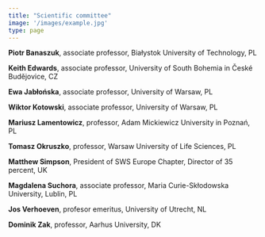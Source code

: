 ```yaml
---
title: "Scientific committee"
image: '/images/example.jpg'
type: page
---
```

**Piotr Banaszuk**, associate professor, Białystok University of Technology, PL 

**Keith Edwards**, associate professor, University of South Bohemia in České Budějovice, CZ 

**Ewa Jabłońska**, associate professor, University of Warsaw, PL

**Wiktor Kotowski**, associate professor, University of Warsaw, PL

**Mariusz Lamentowicz**, professor, Adam Mickiewicz University in Poznań, PL

**Tomasz Okruszko**, professor, Warsaw University of Life Sciences, PL

**Matthew Simpson**, President of SWS Europe Chapter, Director of 35 percent, UK

**Magdalena Suchora**, associate professor, Maria Curie-Skłodowska University, Lublin, PL

**Jos Verhoeven**, profesor emeritus, University of Utrecht, NL

**Dominik Zak**, professor, Aarhus University, DK
